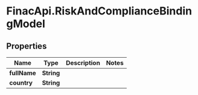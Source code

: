 # FinacApi.RiskAndComplianceBindingModel

## Properties
Name | Type | Description | Notes
------------ | ------------- | ------------- | -------------
**fullName** | **String** |  | 
**country** | **String** |  | 
